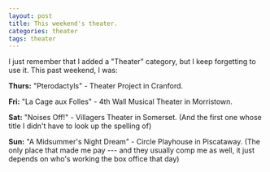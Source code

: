 ```yaml
---
layout: post
title: This weekend's theater.
categories: theater
tags: theater
---
```

I just remember that I added a "Theater" category, but I keep forgetting to use it.   This past weekend, I was:

**Thurs:** "Pterodactyls" - Theater Project in Cranford.

**Fri:** "La Cage aux Folles" - 4th Wall Musical Theater in Morristown.

**Sat:** "Noises Off!" - Villagers Theater in Somerset. (And the first one whose title I didn't have to look up the spelling of)

**Sun:** "A Midsummer's Night Dream" - Circle Playhouse in Piscataway. (The only place that made me pay --- and they usually comp me as well, it just depends on who's working the box office that day)
